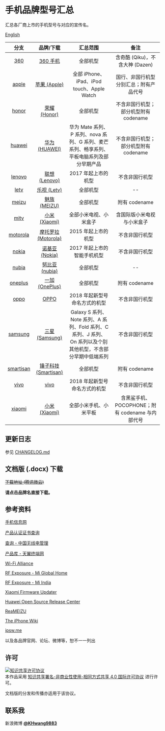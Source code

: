 # 手机品牌型号汇总

汇总各厂商上市的手机型号与对应的宣传名。

[English](https://github.com/KHwang9883/MobileModels/blob/master/README_en.md)

| 分支 | 品牌/下载 | 汇总范围 | 备注 |
| :-: | :-: | :-: | :-: |
| [360](https://github.com/KHwang9883/MobileModels/blob/master/brands/360shouji.md) | [360 手机](https://github.com/KHwang9883/MobileModels/raw/master/docs/360%20%E6%89%8B%E6%9C%BA%E5%9E%8B%E5%8F%B7%E6%B1%87%E6%80%BB.docx) | 全部机型 | 含奇酷 (Qiku)，不含大神 (Dazen) |
| [apple](https://github.com/KHwang9883/MobileModels/blob/master/brands/apple.md) | [苹果 (Apple)](https://github.com/KHwang9883/MobileModels/raw/master/docs/Apple%20%E8%AE%BE%E5%A4%87%E5%9E%8B%E5%8F%B7%E6%B1%87%E6%80%BB.docx) | 全部 iPhone、iPad、iPod touch、Apple Watch | 国行、非国行机型分别汇总；附有产品代号 |
| [honor](https://github.com/KHwang9883/MobileModels/blob/master/brands/honor.md) | [荣耀 (Honor)](https://github.com/KHwang9883/MobileModels/raw/master/docs/%E8%8D%A3%E8%80%80%E6%89%8B%E6%9C%BA%E5%9E%8B%E5%8F%B7%E6%B1%87%E6%80%BB.docx) | 全部机型 | 不含非国行机型；部分机型附有 codename |
| [huawei](https://github.com/KHwang9883/MobileModels/blob/master/brands/huawei.md) | [华为 (HUAWEI)](https://github.com/KHwang9883/MobileModels/raw/master/docs/%E5%8D%8E%E4%B8%BA%E6%89%8B%E6%9C%BA%E5%9E%8B%E5%8F%B7%E6%B1%87%E6%80%BB.docx) | 华为 Mate 系列、P 系列、nova 系列、G 系列、麦芒系列、畅享系列、平板电脑系列及部分早期产品 | 不含非国行机型；部分机型附有 codename |
| [lenovo](https://github.com/KHwang9883/MobileModels/blob/master/brands/lenovo.md) | [联想 (Lenovo)](https://github.com/KHwang9883/MobileModels/raw/master/docs/%E8%81%94%E6%83%B3%E6%89%8B%E6%9C%BA%E5%9E%8B%E5%8F%B7%E6%B1%87%E6%80%BB.docx) | 2017 年起上市的机型 | 不含非国行机型 |
| [letv](https://github.com/KHwang9883/MobileModels/blob/master/brands/letv.md) | [乐视 (Letv)](https://github.com/KHwang9883/MobileModels/raw/master/docs/%E4%B9%90%E8%A7%86%E6%89%8B%E6%9C%BA%E5%9E%8B%E5%8F%B7%E6%B1%87%E6%80%BB.docx) | 全部机型 | -- |
| [meizu](https://github.com/KHwang9883/MobileModels/blob/master/brands/meizu.md) | [魅族 (MEIZU)](https://github.com/KHwang9883/MobileModels/raw/master/docs/%E9%AD%85%E6%97%8F%E6%89%8B%E6%9C%BA%E5%9E%8B%E5%8F%B7%E6%B1%87%E6%80%BB.docx) | 全部机型 | 附有 codename |
| [mitv](https://github.com/KHwang9883/MobileModels/blob/master/brands/mitv.md) | [小米 (Xiaomi)](https://github.com/KHwang9883/MobileModels/raw/master/docs/%E5%B0%8F%E7%B1%B3%E7%94%B5%E8%A7%86%E5%9E%8B%E5%8F%B7%E6%B1%87%E6%80%BB.docx) | 全部小米电视、小米盒子 | 含国际版小米电视与小米盒子 |
| [motorola](https://github.com/KHwang9883/MobileModels/blob/master/brands/motorola.md) | [摩托罗拉 (Motorola)](https://github.com/KHwang9883/MobileModels/raw/master/docs/Motorola%20%E6%89%8B%E6%9C%BA%E5%9E%8B%E5%8F%B7%E6%B1%87%E6%80%BB.docx) | 2015 年起上市的机型 | 不含非国行机型 |
| [nokia](https://github.com/KHwang9883/MobileModels/blob/master/brands/nokia.md) | [诺基亚 (Nokia)](https://github.com/KHwang9883/MobileModels/raw/master/docs/%E8%AF%BA%E5%9F%BA%E4%BA%9A%E6%89%8B%E6%9C%BA%E5%9E%8B%E5%8F%B7%E6%B1%87%E6%80%BB.docx) | 2017 年起上市的智能手机机型 | 不含非国行机型 |
| [nubia](https://github.com/KHwang9883/MobileModels/blob/master/brands/nubia.md) | [努比亚 (nubia)](https://github.com/KHwang9883/MobileModels/raw/master/docs/%E5%8A%AA%E6%AF%94%E4%BA%9A%E6%89%8B%E6%9C%BA%E5%9E%8B%E5%8F%B7%E6%B1%87%E6%80%BB.docx) | 全部机型 | -- |
| [oneplus](https://github.com/KHwang9883/MobileModels/blob/master/brands/oneplus.md) | [一加 (OnePlus)](https://github.com/KHwang9883/MobileModels/raw/master/docs/%E4%B8%80%E5%8A%A0%E6%89%8B%E6%9C%BA%E5%9E%8B%E5%8F%B7%E6%B1%87%E6%80%BB.docx) | 全部机型 | 附有 codename |
| [oppo](https://github.com/KHwang9883/MobileModels/blob/master/brands/oppo.md) | [OPPO](https://github.com/KHwang9883/MobileModels/raw/master/docs/OPPO%20%E6%89%8B%E6%9C%BA%E5%9E%8B%E5%8F%B7%E6%B1%87%E6%80%BB.docx) | 2018 年起新型号命名方式的机型 | 不含非国行机型 |
| [samsung](https://github.com/KHwang9883/MobileModels/blob/master/brands/samsung.md) | [三星 (Samsung)](https://github.com/KHwang9883/MobileModels/raw/master/docs/%E4%B8%89%E6%98%9F%E6%89%8B%E6%9C%BA%E5%9E%8B%E5%8F%B7%E6%B1%87%E6%80%BB.docx) | Galaxy S 系列、Note 系列、A 系列、Fold 系列、C 系列、J 系列、On 系列以及个别其他机型，不含部分早期中低端系列 | 不含非国行机型 |
| [smartisan](https://github.com/KHwang9883/MobileModels/blob/master/brands/smartisan.md) | [锤子科技 (Smartisan)](https://github.com/KHwang9883/MobileModels/raw/master/docs/Smartisan%20%E6%89%8B%E6%9C%BA%E5%9E%8B%E5%8F%B7%E6%B1%87%E6%80%BB.docx) | 全部机型 | 附有 codename |
| [vivo](https://github.com/KHwang9883/MobileModels/blob/master/brands/vivo.md) | [vivo](https://github.com/KHwang9883/MobileModels/raw/master/docs/vivo%20%E6%89%8B%E6%9C%BA%E5%9E%8B%E5%8F%B7%E6%B1%87%E6%80%BB.docx) | 2018 年起新型号命名方式的机型 | 不含非国行机型 |
| [xiaomi](https://github.com/KHwang9883/MobileModels/blob/master/brands/xiaomi.md) | [小米 (Xiaomi)](https://github.com/KHwang9883/MobileModels/raw/master/docs/%E5%B0%8F%E7%B1%B3%E6%89%8B%E6%9C%BA%E5%9E%8B%E5%8F%B7%E6%B1%87%E6%80%BB.docx) | 全部小米手机、小米平板 | 含黑鲨手机、POCOPHONE；附有 codename 与内部代号 |

## 更新日志

参见 [CHANGELOG.md](https://github.com/KHwang9883/MobileModels/blob/master/CHANGELOG.md)

## 文档版 (.docx) 下载

<strike>[下载地址 (腾讯微云)](https://share.weiyun.com/5IKU1Mt)</strike>

**请点击品牌名直接下载。**

## 参考资料

[手机信息网](http://shouji.tenaa.com.cn)

[产品认证证书查询](http://webdata.cqccms.com.cn/webdata/query/CCCCerti.do)

[查询 - 中国无线电管理](http://www.srrc.org.cn/WP_Search.aspx)

[产品库 - 天翼终端网](http://tydevice.com/cpk.jsp)

[Wi-Fi Alliance](https://www.wi-fi.org)

[RF Exposure - Mi Global Home](http://www.mi.com/global/certification/rfexposure/)

[RF Exposure - Mi India](http://www.mi.com/in/certification/rfexposure/)

[Xiaomi Firmware Updater](https://xiaomifirmwareupdater.com/)

[Huawei Open Source Release Center](https://consumer.huawei.com/en/opensource/)

[ReaMEIZU](https://reameizu.com/)

[The iPhone Wiki](https://www.theiphonewiki.com)

[ipsw.me](https://ipsw.me)

以及各品牌官网、论坛、微博等，恕不一一列出

## 许可

<a rel="license" href="https://creativecommons.org/licenses/by-nc-sa/4.0/"><img alt="知识共享许可协议" style="border-width:0" src="https://i.creativecommons.org/l/by-nc-sa/4.0/88x31.png" /></a><br />本作品采用 <a rel="license" href="https://creativecommons.org/licenses/by-nc-sa/4.0/">知识共享署名-非商业性使用-相同方式共享 4.0 国际许可协议</a> 进行许可。

文档版的分发和传播亦适用于该协议。

## 联系我

新浪微博 **[@KHwang9883](https://weibo.com/huangyf9883)**
